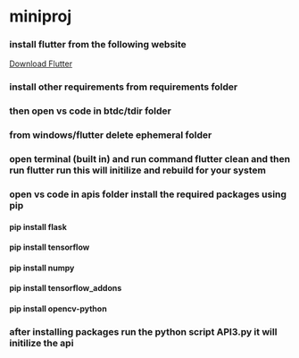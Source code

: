 # miniproj
### install flutter from the following website
<a href="https://docs.flutter.dev/get-started/install/windows">Download Flutter</a>
### install other requirements from requirements folder
### then open vs code in btdc/tdir folder
### from windows/flutter delete ephemeral folder
### open terminal (built in) and run command flutter clean and then run flutter run this will initilize and rebuild for your system
### open vs code in apis folder install the required packages using pip
#### pip install flask
#### pip install tensorflow
#### pip install numpy
#### pip install tensorflow_addons
#### pip install opencv-python
### after installing packages run the python script API3.py it will initilize the api
